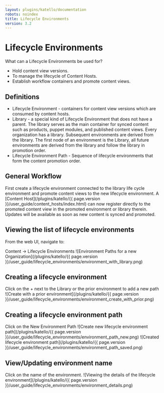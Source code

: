 ```yaml
---
layout: plugins/katello/documentation
robots: noindex
title: Lifecycle Environments
version: 3.2
---
```


# Lifecycle Environments

What can a Lifecycle Environments be used for?
 * Hold content view versions.
 * To manage the lifecycle of Content Hosts.
 * Establish workflow containers and promote content views.

## Definitions

 * Lifecycle Environment - containers for content view versions which are consumed by content hosts.
 * Library - a special kind of Lifecycle Environment that does not have a parent. The library serves as the main container for synced content such as products, puppet modules, and published content views. Every organization has a library. Subsequent environments are derived from the library. The first node of an environment is the Library, all future environments are derived from the library and follow the library in promotion order.
 * Lifecycle Environment Path - Sequence of lifecycle environments that form the content promotion order.


## General Workflow

First create a lifecycle environment connected to the library life cycle environment and promote content views to the new lifecycle environment.
A [Content Host](/plugins/katello/{{ page.version }}/user_guide/content_hosts/index.html) can now register directly to the promoted content view in the promoted environment or library therein.  Updates will be available as soon as new content is synced and promoted.


## Viewing the list of lifecycle environments
From the web UI, navigate to:

Content -> Lifecycle Environments
![Environment Paths for a new Organization](/plugins/katello/{{ page.version }}/user_guide/lifecycle_environments/environment_with_library.png)

## Creating a lifecycle environment
Click on the + next to the Library or the prior environment to add a new path
![Create with a prior environment](/plugins/katello/{{ page.version }}/user_guide/lifecycle_environments/environment_create_with_prior.png)

## Creating a lifecycle environment path
Click on the New Environment Path
![Create new lifecycle environment path](/plugins/katello/{{ page.version }}/user_guide/lifecycle_environments/environment_path_new.png)
![Created lifecycle environment path](/plugins/katello/{{ page.version }}/user_guide/lifecycle_environments/environment_path_saved.png)

## View/Updating environment name
Click on the name of the environment.
![Viewing the details of the lifecycle environment](/plugins/katello/{{ page.version }}/user_guide/lifecycle_environments/environment_details.png)
